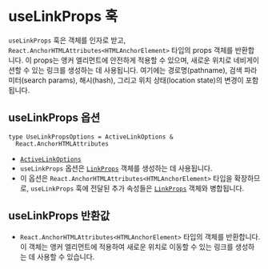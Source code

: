 # useLinkProps 훅

`useLinkProps` 훅은 객체를 인자로 받고, `React.AnchorHTMLAttributes<HTMLAnchorElement>` 타입의 props 객체를 반환합니다. 이 props는 앵커 엘리먼트에 안전하게 적용할 수 있으며, 새로운 위치로 네비게이션할 수 있는 링크를 생성하는 데 사용됩니다. 여기에는 경로명(pathname), 검색 파라미터(search params), 해시(hash), 그리고 위치 상태(location state)의 변경이 포함됩니다.


## useLinkProps 옵션

```tsx
type UseLinkPropsOptions = ActiveLinkOptions &
  React.AnchorHTMLAttributes
```

- [`ActiveLinkOptions`](./ActiveLinkOptionsType.md)
- `useLinkProps` 옵션은 [`LinkProps`](./LinkPropsType.md) 객체를 생성하는 데 사용됩니다.
- 이 옵션은 `React.AnchorHTMLAttributes<HTMLAnchorElement>` 타입을 확장하므로, `useLinkProps` 훅에 전달된 추가 속성들은 [`LinkProps`](./LinkPropsType.md) 객체와 병합됩니다.


## useLinkProps 반환값

- `React.AnchorHTMLAttributes<HTMLAnchorElement>` 타입의 객체를 반환합니다. 이 객체는 앵커 엘리먼트에 적용하여 새로운 위치로 이동할 수 있는 링크를 생성하는 데 사용할 수 있습니다.


